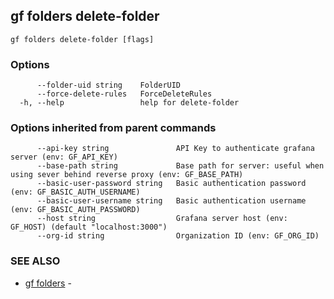 ## gf folders delete-folder



```
gf folders delete-folder [flags]
```

### Options

```
      --folder-uid string    FolderUID
      --force-delete-rules   ForceDeleteRules
  -h, --help                 help for delete-folder
```

### Options inherited from parent commands

```
      --api-key string               API Key to authenticate grafana server (env: GF_API_KEY)
      --base-path string             Base path for server: useful when using sever behind reverse proxy (env: GF_BASE_PATH)
      --basic-user-password string   Basic authentication password (env: GF_BASIC_AUTH_USERNAME)
      --basic-user-username string   Basic authentication username (env: GF_BASIC_AUTH_PASSWORD)
      --host string                  Grafana server host (env: GF_HOST) (default "localhost:3000")
      --org-id string                Organization ID (env: GF_ORG_ID)
```

### SEE ALSO

* [gf folders](gf_folders.md)	 - 


